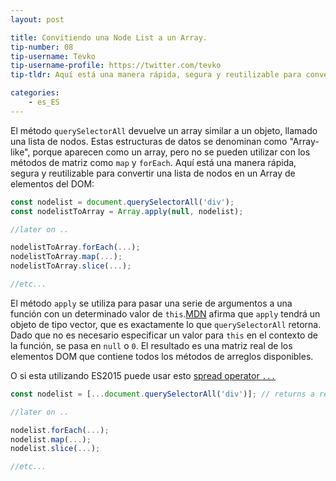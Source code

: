 ```yaml
---
layout: post

title: Convitiendo una Node List a un Array.
tip-number: 08
tip-username: Tevko
tip-username-profile: https://twitter.com/tevko
tip-tldr: Aquí está una manera rápida, segura y reutilizable para convertir una lista de nodos en un Array de elementos del DOM.

categories:
    - es_ES
---
```


El método `querySelectorAll` devuelve un array similar a un objeto, llamado una lista de nodos. Estas estructuras de datos se denominan como "Array-like", porque aparecen como un array, pero no se pueden utilizar con los métodos de matriz como `map` y `forEach`. Aquí está una manera rápida, segura y reutilizable para convertir una lista de nodos en un Array de elementos del DOM:

```javascript
const nodelist = document.querySelectorAll('div');
const nodelistToArray = Array.apply(null, nodelist);

//later on ..

nodelistToArray.forEach(...);
nodelistToArray.map(...);
nodelistToArray.slice(...);

//etc...
```

El método `apply` se utiliza para pasar una serie de argumentos a una función con un determinado valor de `this`.[MDN](https://developer.mozilla.org/en-US/docs/Web/JavaScript/Reference/Global_Objects/Function/apply) afirma que `apply` tendrá un objeto de tipo vector, que es exactamente lo que `querySelectorAll` retorna. Dado que no es necesario especificar un valor para `this` en el contexto de la función, se pasa en `null` o `0`. El resultado es una matriz real de los elementos DOM que contiene todos los métodos de arreglos disponibles.

O si esta utilizando ES2015 puede usar esto [spread operator `...`](https://developer.mozilla.org/en-US/docs/Web/JavaScript/Reference/Operators/Spread_operator)

```js
const nodelist = [...document.querySelectorAll('div')]; // returns a real array

//later on ..

nodelist.forEach(...);
nodelist.map(...);
nodelist.slice(...);

//etc...
```